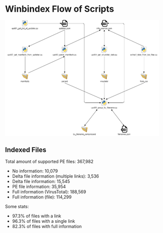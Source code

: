 # Winbindex Flow of Scripts

![winbindex-scripts-flow.png](winbindex-scripts-flow.png)

## Indexed Files

<!--FileStats-->
Total amount of supported PE files: 367,982

* No information: 10,079
* Delta file information (multiple links): 3,536
* Delta file information: 15,545
* PE file information: 35,954
* Full information (VirusTotal): 188,569
* Full information (file): 114,299

Some stats:

* 97.3% of files with a link
* 96.3% of files with a single link
* 82.3% of files with full information
<!--/FileStats-->
